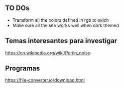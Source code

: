 ## TO DOs

- Transform all the colors defined in rgb to oklch
- Make sure all the site works well when dark themed

## Temas interesantes para investigar
https://en.wikipedia.org/wiki/Perlin_noise

## Programas
https://file-converter.io/download.html
